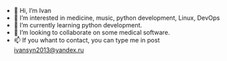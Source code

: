 - 👋 Hi, I’m Ivan
- 👀 I’m interested in medicine, music, python development, Linux, DevOps
- 🌱 I’m currently learning python development.
- 💞️ I’m looking to collaborate on some medical software.
- 📫 If you whant to contact, you can type me in post ivansyn2013@yandex.ru

<!---
Ivansyn2013/Ivansyn2013 is a ✨ special ✨ repository because its `README.md` (this file) appears on your GitHub profile.
You can click the Preview link to take a look at your changes.
--->
